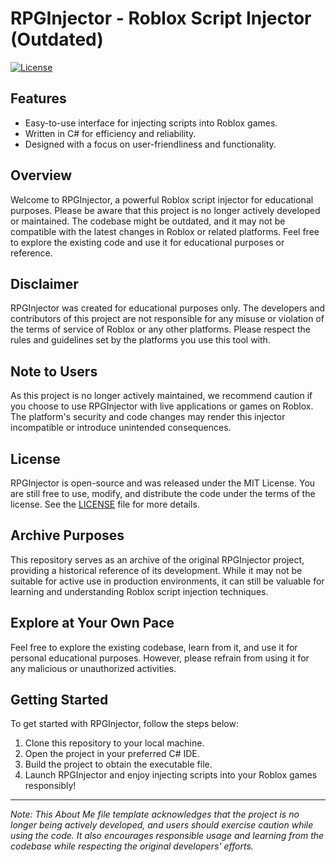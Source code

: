 # RPGInjector - Roblox Script Injector (Outdated)

[![License](https://img.shields.io/badge/License-MIT-blue.svg)](https://opensource.org/licenses/MIT)

## Features
- Easy-to-use interface for injecting scripts into Roblox games.
- Written in C# for efficiency and reliability.
- Designed with a focus on user-friendliness and functionality.
  
## Overview
Welcome to RPGInjector, a powerful Roblox script injector for educational purposes. Please be aware that this project is no longer actively developed or maintained. The codebase might be outdated, and it may not be compatible with the latest changes in Roblox or related platforms. Feel free to explore the existing code and use it for educational purposes or reference.

## Disclaimer
RPGInjector was created for educational purposes only. The developers and contributors of this project are not responsible for any misuse or violation of the terms of service of Roblox or any other platforms. Please respect the rules and guidelines set by the platforms you use this tool with.

## Note to Users
As this project is no longer actively maintained, we recommend caution if you choose to use RPGInjector with live applications or games on Roblox. The platform's security and code changes may render this injector incompatible or introduce unintended consequences.

## License
RPGInjector is open-source and was released under the MIT License. You are still free to use, modify, and distribute the code under the terms of the license. See the [LICENSE](https://opensource.org/license/mit/) file for more details.

## Archive Purposes
This repository serves as an archive of the original RPGInjector project, providing a historical reference of its development. While it may not be suitable for active use in production environments, it can still be valuable for learning and understanding Roblox script injection techniques.

## Explore at Your Own Pace
Feel free to explore the existing codebase, learn from it, and use it for personal educational purposes. However, please refrain from using it for any malicious or unauthorized activities.

## Getting Started
To get started with RPGInjector, follow the steps below:

1. Clone this repository to your local machine.
2. Open the project in your preferred C# IDE.
3. Build the project to obtain the executable file.
4. Launch RPGInjector and enjoy injecting scripts into your Roblox games responsibly!

---
*Note: This About Me file template acknowledges that the project is no longer being actively developed, and users should exercise caution while using the code. It also encourages responsible usage and learning from the codebase while respecting the original developers' efforts.*
